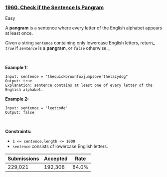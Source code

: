 ### [1960. Check if the Sentence Is Pangram](https://leetcode.com/problems/check-if-the-sentence-is-pangram/)

Easy

A __pangram__ is a sentence where every letter of the English alphabet appears at least once.

Given a string `` sentence `` containing only lowercase English letters, return_ _`` true ``_ if _`` sentence ``_ is a __pangram__, or _`` false ``_ otherwise._

 

<strong class="example">Example 1:</strong>

```
Input: sentence = "thequickbrownfoxjumpsoverthelazydog"
Output: true
Explanation: sentence contains at least one of every letter of the English alphabet.
```

<strong class="example">Example 2:</strong>

```
Input: sentence = "leetcode"
Output: false
```

 

__Constraints:__

*   `` 1 <= sentence.length <= 1000 ``
*   `` sentence `` consists of lowercase English letters.

| Submissions    | Accepted     | Rate   |
| -------------- | ------------ | ------ |
| 229,021 | 192,308 | 84.0% |